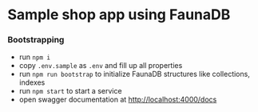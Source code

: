 # Sample shop app using FaunaDB
### Bootstrapping
* run `npm i`
* copy `.env.sample` as `.env` and fill up all properties
* run `npm run bootstrap` to initialize FaunaDB structures like collections, indexes
* run `npm start` to start a service
* open swagger documentation at <http://localhost:4000/docs>
